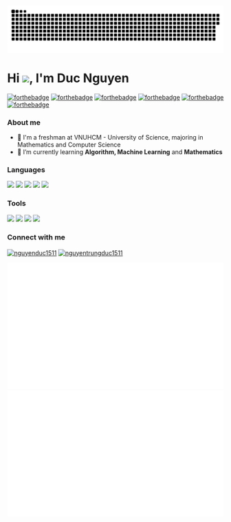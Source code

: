 <div width="100%" align="center">

![snakeeeeeee gif](https://github.com/ducnguyen1511/ducnguyen1511/blob/output/github-contribution-grid-snake.svg)
  
<div width="100%" align="left">
<h1>Hi  <img src="https://c.tenor.com/ShTnSrVLePQAAAAi/capoo-bugcat.gif" width="60" />, I'm Duc Nguyen </h1>
  
<!--   [![forthebadge](https://forthebadge.com/images/badges/fixed-bugs.svg)](https://forthebadge.com) -->
  [![forthebadge](https://forthebadge.com/images/badges/0-percent-optimized.svg)](https://forthebadge.com)
  [![forthebadge](https://forthebadge.com/images/badges/makes-people-smile.svg)](https://forthebadge.com)
  [![forthebadge](https://forthebadge.com/images/badges/ctrl-c-ctrl-v.svg)](https://forthebadge.com)
  [![forthebadge](https://forthebadge.com/images/badges/not-a-bug-a-feature.svg)](https://forthebadge.com)
  [![forthebadge](https://forthebadge.com/images/badges/contains-tasty-spaghetti-code.svg)](https://forthebadge.com)
  [![forthebadge](https://forthebadge.com/images/badges/powered-by-coffee.svg)](https://forthebadge.com)
  
### About me
  
- 🏫 I'm a freshman at VNUHCM - University of Science, majoring in Mathematics and Computer Science
- 🌱 I’m currently learning **Algorithm, Machine Learning** and **Mathematics**

### Languages
  ![](https://img.shields.io/badge/c++-%2300599C.svg?style=for-the-badge&logo=c%2B%2B&logoColor=white)
  ![](https://img.shields.io/badge/python-3670A0?style=for-the-badge&logo=python&logoColor=ffdd54) 
  ![](https://img.shields.io/badge/Haskell-5D4F85?style=for-the-badge&logo=haskell&logoColor=white)
  ![](https://img.shields.io/badge/javascript-%23323330.svg?style=for-the-badge&logo=javascript&logoColor=%23F7DF1E)
  ![](https://img.shields.io/badge/latex-%23008080.svg?style=for-the-badge&logo=latex&logoColor=white)
  <!--   ![](https://img.shields.io/badge/go-%2300ADD8.svg?style=for-the-badge&logo=go&logoColor=white) -->
<!--   ![](https://img.shields.io/badge/-Julia-9558B2?style=for-the-badge&logo=julia&logoColor=white) -->
### Tools
  ![](https://img.shields.io/badge/NeoVim-%2357A143.svg?&style=for-the-badge&logo=neovim&logoColor=white)
  ![](https://img.shields.io/badge/Aseprite-FFFFFF?style=for-the-badge&logo=Aseprite&logoColor=#7D929E)
  ![](https://img.shields.io/badge/Krita-203759?style=for-the-badge&logo=krita&logoColor=EEF37B)
  ![](https://img.shields.io/badge/figma-%23F24E1E.svg?style=for-the-badge&logo=figma&logoColor=white)

<!-- ### Libraries
  ![Pandas](https://img.shields.io/badge/pandas-%23150458.svg?style=for-the-badge&logo=pandas&logoColor=white)
  ![NumPy](https://img.shields.io/badge/numpy-%23013243.svg?style=for-the-badge&logo=numpy&logoColor=white)
  ![OpenCV](https://img.shields.io/badge/opencv-%23white.svg?style=for-the-badge&logo=opencv&logoColor=white)
  ![scikit-learn](https://img.shields.io/badge/scikit--learn-%23F7931E.svg?style=for-the-badge&logo=scikit-learn&logoColor=white)
  ![TensorFlow](https://img.shields.io/badge/TensorFlow-%23FF6F00.svg?style=for-the-badge&logo=TensorFlow&logoColor=white)
  ![PyTorch](https://img.shields.io/badge/PyTorch-%23EE4C2C.svg?style=for-the-badge&logo=PyTorch&logoColor=white)
  ![Keras](https://img.shields.io/badge/Keras-%23D00000.svg?style=for-the-badge&logo=Keras&logoColor=white) -->
  
<h3>Connect with me </h3>
  <a href="https://fb.com/nguyenduc1511" target="blank"><img align="center" src="https://raw.githubusercontent.com/rahuldkjain/github-profile-readme-generator/master/src/images/icons/Social/facebook.svg" alt="nguyenduc1511" height="30" width="40" /></a>
  <a href="https://linkedin.com/in/nguyentrungduc1511" target="blank"><img align="center" src="https://raw.githubusercontent.com/rahuldkjain/github-profile-readme-generator/master/src/images/icons/Social/linked-in-alt.svg" alt="nguyentrungduc1511" height="30" width="40" /></a>
  
<p align="center">
  <img src="https://github.com/ngntrgduc/github-stats/blob/master/generated/overview.svg">
  <img src="https://github.com/ngntrgduc/github-stats/blob/master/generated/languages.svg">
</p>
